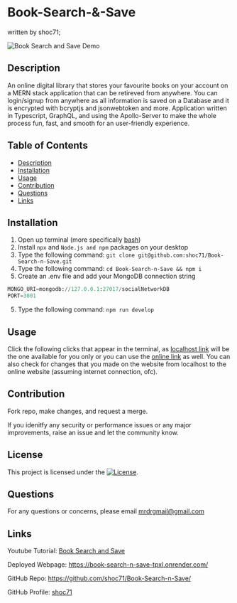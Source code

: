 # Book-Search-&-Save

written by shoc71;

![Book Search and Save Demo](https://github.com/user-attachments/assets/df7f3ba8-3886-4a6a-958a-dcaf1847f906)


## Description

An online digital library that stores your favourite books on your account on a MERN stack application that can be retireved from anywhere. You can login/signup from anywhere as all information is saved on a Database and it is encrypted with bcryptjs and jsonwebtoken and more. Application written in Typescript, GraphQL, and using the Apollo-Server to make the whole process fun, fast, and smooth for an user-friendly experience.

## Table of Contents

- [Description](#description)
- [Installation](#installation)
- [Usage](#usage)
- [Contribution](#contribution)
- [Questions](#questions)
- [Links](#links)

## Installation

1. Open up terminal (more specifically [bash](https://www.youtube.com/watch?v=3eu67g3PTdk))
2. Install `npx` and `Node.js and npm` packages on your desktop
3. Type the following command: `git clone git@github.com:shoc71/Book-Search-n-Save.git`
4. Type the following command: `cd Book-Search-n-Save && npm i `
5. Create an .env file and add your MongoDB connection string

```py
MONGO_URI=mongodb://127.0.0.1:27017/socialNetworkDB
PORT=3001
```

5. Type the following command: `npm run develop`

## Usage

Click the following clicks that appear in the terminal, as [localhost link](http://localhost:5173) will be the one available for you only or you can use the [online link](https://book-search-n-save-tpxl.onrender.com/) as well. You can also check for changes that you made on the website from localhost to the online website (assuming internet connection, ofc).

## Contribution

Fork repo, make changes, and request a merge.

If you idenitfy any security or performance issues or any major improvements, raise an issue and let the community know.

## License

This project is licensed under the [![License](https://opensource.org/licenses/Apache-2.0)](https://opensource.org/licenses/Apache-2.0).

## Questions

For any questions or concerns, please email mrdrgmail@gmail.com

## Links

Youtube Tutorial: [Book Search and Save](https://youtu.be/7fNGP-3XUmU)

Deployed Webpage: https://book-search-n-save-tpxl.onrender.com/

GitHub Repo: https://github.com/shoc71/Book-Search-n-Save/

GitHub Profile: [shoc71](https://github.com/shoc71)
